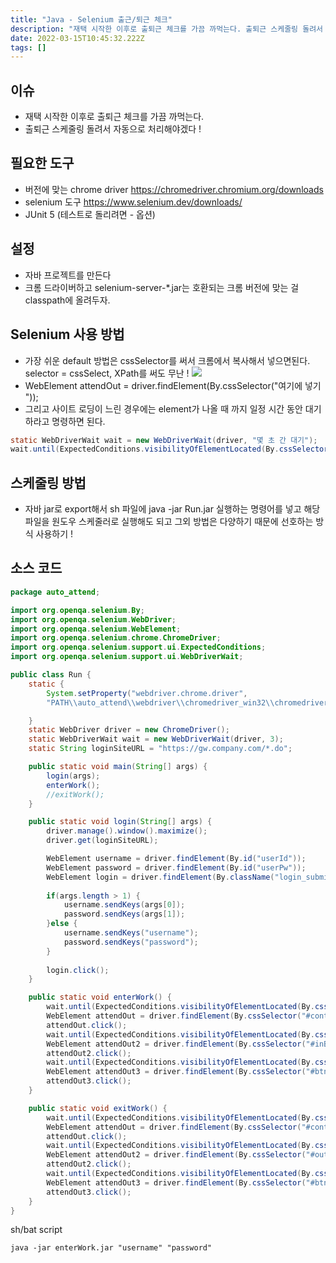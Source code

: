 ```yaml
---
title: "Java - Selenium 출근/퇴근 체크"
description: "재택 시작한 이후로 출퇴근 체크를 가끔 까먹는다. 출퇴근 스케줄링 돌려서 자동으로 처리해야겠다 !"
date: 2022-03-15T10:45:32.222Z
tags: []
---
```

## 이슈
- 재택 시작한 이후로 출퇴근 체크를 가끔 까먹는다. 
- 출퇴근 스케줄링 돌려서 자동으로 처리해야겠다 ! 

## 필요한 도구 
- 버전에 맞는 chrome driver
https://chromedriver.chromium.org/downloads
- selenium 도구 
https://www.selenium.dev/downloads/
- JUnit 5 (테스트로 돌리려면 - 옵션)

## 설정
- 자바 프로젝트를 만든다
- 크롬 드라이버하고 selenium-server-*.jar는 호환되는 크롬 버전에 맞는 걸 classpath에 올려두자.

## Selenium 사용 방법
- 가장 쉬운 default 방법은 cssSelector를 써서 크롬에서 복사해서 넣으면된다. selector = cssSelect, XPath를 써도 무난 !
![](/images/1de2e4a5-c7ee-406e-8b38-2b680361eed4-image.png)
- WebElement attendOut = driver.findElement(By.cssSelector("여기에 넣기 "));
- 그리고 사이트 로딩이 느린 경우에는 element가 나올 때 까지 일정 시간 동안 대기하라고 명령하면 된다.
```java
static WebDriverWait wait = new WebDriverWait(driver, "몇 초 간 대기");
wait.until(ExpectedConditions.visibilityOfElementLocated(By.cssSelector("#inBtn")));
```

## 스케줄링 방법
- 자바 jar로 export해서 sh 파일에 java -jar Run.jar 실행하는 명령어를 넣고 해당 파일을 원도우 스케줄러로 실행해도 되고 그외 방법은 다양하기 때문에 선호하는 방식 사용하기 ! 

## 소스 코드
```java
package auto_attend;

import org.openqa.selenium.By;
import org.openqa.selenium.WebDriver;
import org.openqa.selenium.WebElement;
import org.openqa.selenium.chrome.ChromeDriver;
import org.openqa.selenium.support.ui.ExpectedConditions;
import org.openqa.selenium.support.ui.WebDriverWait;

public class Run {
	static {
		System.setProperty("webdriver.chrome.driver",
		"PATH\\auto_attend\\webdriver\\chromedriver_win32\\chromedriver.exe");

	}
	static WebDriver driver = new ChromeDriver();
	static WebDriverWait wait = new WebDriverWait(driver, 3);
	static String loginSiteURL = "https://gw.company.com/*.do";

	public static void main(String[] args) {
		login(args);
		enterWork();
		//exitWork();
	}

	public static void login(String[] args) {
		driver.manage().window().maximize();
		driver.get(loginSiteURL);

		WebElement username = driver.findElement(By.id("userId"));
		WebElement password = driver.findElement(By.id("userPw"));
		WebElement login = driver.findElement(By.className("login_submit"));
		
        if(args.length > 1) {
			username.sendKeys(args[0]); 
			password.sendKeys(args[1]);
		}else {
			username.sendKeys("username");
			password.sendKeys("password");
		}
        
		login.click();
	}

	public static void enterWork() {
		wait.until(ExpectedConditions.visibilityOfElementLocated(By.cssSelector("#container > ul > li.active")));
		WebElement attendOut = driver.findElement(By.cssSelector("#container > ul > li.active"));
		attendOut.click();
		wait.until(ExpectedConditions.visibilityOfElementLocated(By.cssSelector("#inBtn")));
		WebElement attendOut2 = driver.findElement(By.cssSelector("#inBtn"));
		attendOut2.click();
		wait.until(ExpectedConditions.visibilityOfElementLocated(By.cssSelector("#btnConfirm")));
		WebElement attendOut3 = driver.findElement(By.cssSelector("#btnConfirm"));
		attendOut3.click();
	}

	public static void exitWork() {
		wait.until(ExpectedConditions.visibilityOfElementLocated(By.cssSelector("#container > ul > li:nth-child(2)")));
		WebElement attendOut = driver.findElement(By.cssSelector("#container > ul > li:nth-child(2)"));
		attendOut.click();
		wait.until(ExpectedConditions.visibilityOfElementLocated(By.cssSelector("#outBtn")));
		WebElement attendOut2 = driver.findElement(By.cssSelector("#outBtn"));
		attendOut2.click();
		wait.until(ExpectedConditions.visibilityOfElementLocated(By.cssSelector("#btnConfirm")));
		WebElement attendOut3 = driver.findElement(By.cssSelector("#btnConfirm"));
		attendOut3.click();
	}
}
```
sh/bat script
```
java -jar enterWork.jar "username" "password"
```